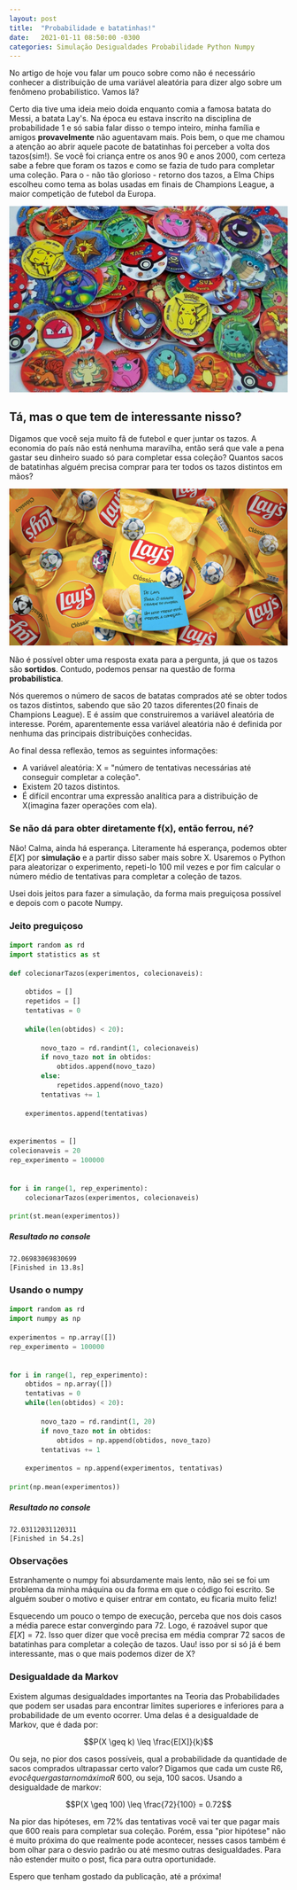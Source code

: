 ```yaml
---
layout: post
title:  "Probabilidade e batatinhas!"
date:   2021-01-11 08:50:00 -0300
categories: Simulação Desigualdades Probabilidade Python Numpy
---
```


No artigo de hoje vou falar um pouco sobre como não é necessário conhecer a distribuição de uma variável aleatória para dizer algo sobre um fenômeno probabilístico. Vamos lá?


Certo dia tive uma ideia meio doida enquanto comia a famosa batata do Messi, a batata Lay's. Na época eu estava inscrito na disciplina de probabilidade 1 e só sabia falar disso o tempo inteiro, minha família e amigos **provavelmente** não aguentavam mais. Pois bem, o que me chamou a atenção ao abrir aquele pacote de batatinhas foi perceber a volta dos tazos(sim!). Se você foi criança entre os anos 90 e anos 2000, com certeza sabe a febre que foram os tazos e como se fazia de tudo para completar uma coleção. Para o - não tão glorioso - retorno dos tazos, a Elma Chips escolheu como tema as bolas usadas em finais de Champions League, a maior competição de futebol da Europa.

![](/assets/tazoooos.jpg)


## Tá, mas o que tem de interessante nisso?

Digamos que você seja muito fã de futebol e quer juntar os tazos. A economia do país não está nenhuma maravilha, então será que vale a pena gastar seu dinheiro suado só para completar essa coleção? Quantos sacos de batatinhas alguém precisa comprar para ter todos os tazos distintos em mãos?

![](/assets/tazo.png)

Não é possível obter uma resposta exata para a pergunta, já que os tazos são **sortidos**. Contudo, podemos pensar na questão de forma **probabilística**.

Nós queremos o número de sacos de batatas comprados até se obter todos os tazos distintos, sabendo que são 20 tazos diferentes(20 finais de Champions League). E é assim que construiremos a variável aleatória de interesse. Porém, aparentemente essa variável aleatória não é definida por nenhuma das principais distribuições conhecidas.

Ao final dessa reflexão, temos as seguintes informações:

- A variável aleatória: X = "número de tentativas necessárias até conseguir completar a coleção".
- Existem 20 tazos distintos.
- É difícil encontrar uma expressão analítica para a distribuição de X(imagina fazer operações com ela).

### Se não dá para obter diretamente f(x), então ferrou, né?

Não! Calma, ainda há esperança. Literamente há esperança, podemos obter $E[X]$ por **simulação** e a partir disso saber mais sobre X. Usaremos o Python para aleatorizar o experimento, repeti-lo 100 mil vezes e por fim calcular o número médio de tentativas para completar a coleção de tazos.

Usei dois jeitos para fazer a simulação, da forma mais preguiçosa possível e depois com o pacote Numpy.

### Jeito preguiçoso

```python
import random as rd
import statistics as st

def colecionarTazos(experimentos, colecionaveis):

    obtidos = []
    repetidos = []
    tentativas = 0

    while(len(obtidos) < 20):

        novo_tazo = rd.randint(1, colecionaveis)
        if novo_tazo not in obtidos:
            obtidos.append(novo_tazo)
        else:
            repetidos.append(novo_tazo)
        tentativas += 1

    experimentos.append(tentativas)


experimentos = []
colecionaveis = 20
rep_experimento = 100000


for i in range(1, rep_experimento):
    colecionarTazos(experimentos, colecionaveis)

print(st.mean(experimentos))
```

##### Resultado no console

```
72.06983069830699
[Finished in 13.8s]
```

### Usando o numpy

```python
import random as rd
import numpy as np

experimentos = np.array([])
rep_experimento = 100000


for i in range(1, rep_experimento):
    obtidos = np.array([])
    tentativas = 0
    while(len(obtidos) < 20):

        novo_tazo = rd.randint(1, 20)
        if novo_tazo not in obtidos:
            obtidos = np.append(obtidos, novo_tazo)
        tentativas += 1

    experimentos = np.append(experimentos, tentativas)

print(np.mean(experimentos))
```

##### Resultado no console

```
72.03112031120311
[Finished in 54.2s]
```

### Observações

Estranhamente o numpy foi absurdamente mais lento, não sei se foi um problema da minha máquina ou da forma em que o código foi escrito. Se alguém souber o motivo e quiser entrar em contato, eu ficaria muito feliz!

Esquecendo um pouco o tempo de execução, perceba que nos dois casos a média parece estar convergindo para 72. Logo, é razoável supor que $E[X] = 72$. Isso quer dizer que você precisa em média comprar 72 sacos de batatinhas para completar a coleção de tazos. Uau! isso por si só já é bem interessante, mas o que mais podemos dizer de X?

### Desigualdade da Markov

Existem algumas desigualdades importantes na Teoria das Probabilidades que podem ser usadas para encontrar limites superiores e inferiores para a probabilidade de um evento ocorrer. Uma delas é a desigualdade de Markov, que é dada por:

$$P(X \geq k) \leq \frac{E[X]}{k}$$

Ou seja, no pior dos casos possíveis, qual a probabilidade da quantidade de sacos comprados ultrapassar certo valor? Digamos que cada um custe R$6, e você quer gastar no máximo R$ 600, ou seja, 100 sacos. Usando a desigualdade de markov:

$$P(X \geq 100) \leq \frac{72}{100} = 0.72$$

Na pior das hipóteses, em 72% das tentativas você vai ter que pagar mais que 600 reais para completar sua coleção. Porém, essa "pior hipótese" não é muito próxima do que realmente pode acontecer, nesses casos também é bom olhar para o desvio padrão ou até mesmo outras desigualdades. Para não estender muito o post, fica para outra oportunidade.


Espero que tenham gostado da publicação, até a próxima!















